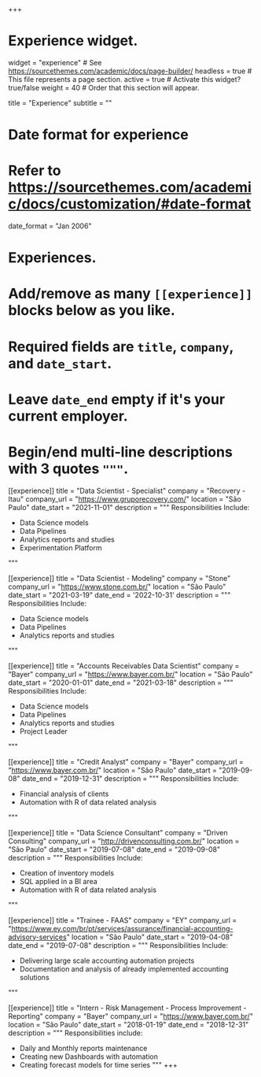 +++
# Experience widget.
widget = "experience"  # See https://sourcethemes.com/academic/docs/page-builder/
headless = true  # This file represents a page section.
active = true  # Activate this widget? true/false
weight = 40  # Order that this section will appear.

title = "Experience"
subtitle = ""

# Date format for experience
#   Refer to https://sourcethemes.com/academic/docs/customization/#date-format
date_format = "Jan 2006"

# Experiences.
#   Add/remove as many `[[experience]]` blocks below as you like.
#   Required fields are `title`, `company`, and `date_start`.
#   Leave `date_end` empty if it's your current employer.
#   Begin/end multi-line descriptions with 3 quotes `"""`.


[[experience]]
  title = "Data Scientist - Specialist"
  company = "Recovery - Itau"
  company_url = "https://www.gruporecovery.com/"
  location = "São Paulo"
  date_start = "2021-11-01"
  description = """
  Responsibilities Include:

  * Data Science models
  * Data Pipelines
  * Analytics reports and studies
  * Experimentation Platform
  
  
  """

[[experience]]
  title = "Data Scientist - Modeling"
  company = "Stone"
  company_url = "https://www.stone.com.br/"
  location = "São Paulo"
  date_start = "2021-03-19"
  date_end = '2022-10-31'
  description = """
  Responsibilities Include:

  * Data Science models
  * Data Pipelines
  * Analytics reports and studies
  
  
  """
  
  

[[experience]]
  title = "Accounts Receivables Data Scientist"
  company = "Bayer"
  company_url = "https://www.bayer.com.br/"
  location = "São Paulo"
  date_start = "2020-01-01"
  date_end =   "2021-03-18"
  description = """
  Responsibilities Include:

  * Data Science models
  * Data Pipelines
  * Analytics reports and studies
  * Project Leader
  
  
  """
  
[[experience]]
  title = "Credit Analyst"
  company = "Bayer"
  company_url = "https://www.bayer.com.br/"
  location = "São Paulo"
  date_start = "2019-09-08"
  date_end = "2019-12-31"
  description = """
  Responsibilities Include:
  
  * Financial analysis of clients
  * Automation with R of data related analysis

  """
  
[[experience]]
  title = "Data Science Consultant"
  company = "Driven Consulting"
  company_url = "http://drivenconsulting.com.br/"
  location = "São Paulo"
  date_start = "2019-07-08"
  date_end = "2019-09-08"
  description = """
  Responsibilities Include:
  
  * Creation of inventory models
  * SQL applied in a BI area
  * Automation with R of data related analysis

  """
  
[[experience]]
  title = "Trainee - FAAS"
  company = "EY"
  company_url = "https://www.ey.com/br/pt/services/assurance/financial-accounting-advisory-services"
  location = "São Paulo"
  date_start = "2019-04-08"
  date_end = "2019-07-08"
  description = """
  Responsibilities Include:
  
  * Delivering large scale accounting automation projects
  * Documentation and analysis of already implemented accounting solutions

  """
  
  
[[experience]]
  title = "Intern - Risk Management - Process Improvement - Reporting"
  company = "Bayer"
  company_url = "https://www.bayer.com.br/"
  location = "São Paulo"
  date_start = "2018-01-19"
  date_end = "2018-12-31"
  description = """
  Responsibilities include:
  
  * Daily and Monthly reports maintenance 
  * Creating new Dashboards with automation
  * Creating forecast models for time series
  """
+++
